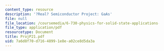 ```yaml
---
content_type: resource
description: '?Real? Semiconductor Project: GaAs'
file: null
file_location: /coursemedia/6-730-physics-for-solid-state-applications-spring-2003/7a6d8f70d71648991e8ea02ce8d5da3a_ProjP21.pdf
file_type: application/pdf
resourcetype: Document
title: ProjP21.pdf
uid: 7a6d8f70-d716-4899-1e8e-a02ce8d5da3a
---
```

